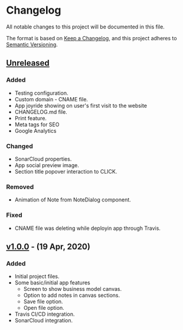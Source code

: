 # Changelog

All notable changes to this project will be documented in this file.

The format is based on [Keep a Changelog](https://keepachangelog.com/en/1.0.0/),
and this project adheres to [Semantic Versioning](https://semver.org/spec/v2.0.0.html).

## [Unreleased]

### Added

* Testing configuration.
* Custom domain - CNAME file.
* App joyride showing on user's first visit to the website
* CHANGELOG.md file.
* Print feature.
* Meta tags for SEO
* Google Analytics

### Changed
* SonarCloud properties.
* App social preview image.
* Section title popover interaction to CLICK.

### Removed
* Animation of Note from NoteDialog component.

### Fixed
* CNAME file was deleting while deployin app through Travis.

## [v1.0.0] - (19 Apr, 2020)

### Added

* Initial project files.
* Some basic/initial app features
    * Screen to show business model canvas.
    * Option to add notes in canvas sections.
    * Save file option.
    * Open file option.
* Travis CI/CD integration.
* SonarCloud integration.

[unreleased]: https://github.com/shubham-thakare/BMC-Creator/compare/v1.0.0...HEAD
[v1.0.0]: https://github.com/shubham-thakare/BMC-Creator/releases/tag/v1.0.0